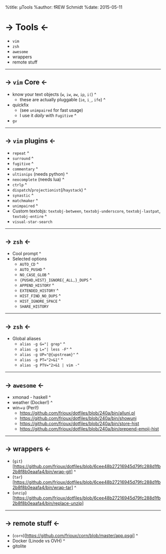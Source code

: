 %title: µTools
%author: fREW Schmidt
%date: 2015-05-11

-> Tools <-
===========

 * `vim`
 * `zsh`
 * `awesome`
 * wrappers
 * remote stuff

----------------

-> `vim` Core <-
----------------

 * know your text objects (`w`, `iw`, `aw`, `ip`, `i(`)
^
   * these are actually pluggable (`ie`, `i_`, `ife`)
^
 * quickfix
   * (see `unimpaired` for fast usage)
   * I use it *daily* with `Fugitive`
^
 * `gv`

-------------------

-> `vim` plugins <-
-------------------

 * `repeat`
^
 * `surround`
^
 * `fugitive`
^
 * `commentary`
^
 * `ultisnips` (needs python)
^
 * `neocomplete` (needs lua)
^
 * `ctrlp`
^
 * `dispatch`/`projectionist`(/`haystack`)
^
 * `synastic`
^
 * `matchmaker`
^
 * `unimpaired`
^
 * Custom textobjs: `textobj-between`, `textobj-underscore`, `textobj-lastpat`, `textobj-entire`
^
 * `visual-star-search`

--------------------

-> `zsh` <-
----------

 * Cool prompt
^
 * Selected options
   * `AUTO_CD`
^
   * `AUTO_PUSHD`
^
   * `NO_CASE_GLOB`
^
   * `{PUSHD,HIST}_IGNORE{_ALL,}_DUPS`
^
   * `APPEND_HISTORY`
^
   * `EXTENDED_HISTORY`
^
   * `HIST_FIND_NO_DUPS`
^
   * `HIST_IGNORE_SPACE`
^
   * `SHARE_HISTORY`

----------------------

-> `zsh` <-
-----------

 * Global aliases
   * `alias -g G="| grep"`
^
   * `alias -g L="| less -F"`
^
   * `alias -g UP="@{upstream}"`
^
   * `alias -g PT="2>&1"`
^
   * `alias -g PTV="2>&1 | vim -"`

-----------------------

-> `awesome` <-
---------------

 * xmonad - haskell
^
 * weather (Docker!)
^
 * win+u (Perl!)
   * https://github.com/frioux/dotfiles/blob/240a/bin/alluni.pl
   * https://github.com/frioux/dotfiles/blob/240a/bin/showuni
   * https://github.com/frioux/dotfiles/blob/240a/bin/store-hist
   * https://github.com/frioux/dotfiles/blob/240a/bin/prepend-emoji-hist

-----------------------

-> wrappers <-
--------------

 * (`git`)[https://github.com/frioux/dotfiles/blob/6cee48b27216945d79fc288d1fb2b8f8b0eaafa4/bin/wrap-git]
^
 * (`tar`)[https://github.com/frioux/dotfiles/blob/6cee48b27216945d79fc288d1fb2b8f8b0eaafa4/bin/wrap-tar]
^
 * (`unzip`)[https://github.com/frioux/dotfiles/blob/6cee48b27216945d79fc288d1fb2b8f8b0eaafa4/bin/replace-unzip]

-----------------------

-> remote stuff <-
------------------

 * (`corn`)[https://github.com/frioux/corn/blob/master/app.psgi]
^
 * Docker (Linode vs OVH)
^
 * gitolite
